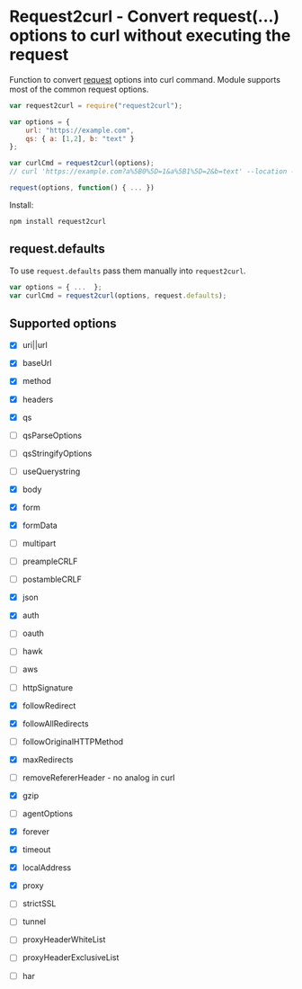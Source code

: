 # Request2curl - Convert request(...) options to curl without executing the request

Function to convert [request](https://github.com/request/request) options into curl command. Module supports most of the common request options.

```javascript
var request2curl = require("request2curl");

var options = {
	url: "https://example.com",
	qs: { a: [1,2], b: "text" }
};

var curlCmd = request2curl(options);
// curl 'https://example.com?a%5B0%5D=1&a%5B1%5D=2&b=text' --location --max-redirs 10

request(options, function() { ... })
```

Install:

	npm install request2curl

## request.defaults

To use `request.defaults` pass them manually into `request2curl`.

```javascript
var options = { ...  };
var curlCmd = request2curl(options, request.defaults);
```

## Supported options

- [x] uri||url
- [x] baseUrl
- [x] method
- [x] headers
- [x] qs
- [ ] qsParseOptions
- [ ] qsStringifyOptions
- [ ] useQuerystring
- [x] body
- [x] form
- [x] formData
- [ ] multipart
- [ ] preampleCRLF
- [ ] postambleCRLF
- [x] json
- [x] auth
- [ ] oauth
- [ ] hawk
- [ ] aws
- [ ] httpSignature
- [x] followRedirect
- [x] followAllRedirects
- [ ] followOriginalHTTPMethod
- [x] maxRedirects
- [ ] removeRefererHeader - no analog in curl
- [x] gzip
- [ ] agentOptions
- [x] forever
- [x] timeout
- [x] localAddress
- [x] proxy
- [ ] strictSSL
- [ ] tunnel
- [ ] proxyHeaderWhiteList
- [ ] proxyHeaderExclusiveList
- [ ] har


